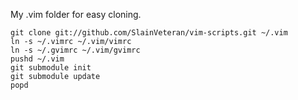 My .vim folder for easy cloning.

	git clone git://github.com/SlainVeteran/vim-scripts.git ~/.vim
	ln -s ~/.vimrc ~/.vim/vimrc
	ln -s ~/.gvimrc ~/.vim/gvimrc
	pushd ~/.vim
	git submodule init
	git submodule update
	popd
